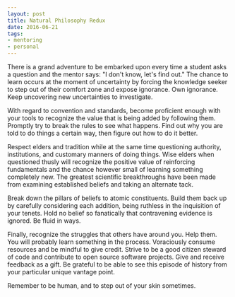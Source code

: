 ```yaml
---
layout: post
title: Natural Philosophy Redux
date: 2016-06-21
tags:
- mentoring
- personal
---
```


There is a grand adventure to be embarked upon every time a student asks a question and the mentor says: "I don't know, let's find out." The chance to learn occurs at the moment of uncertainty by forcing the knowledge seeker to step out of their comfort zone and expose ignorance. Own ignorance. Keep uncovering new uncertainties to investigate. <!-- more -->

With regard to convention and standards, become proficient enough with your tools to recognize the value that is being added by following them. Promptly try to break the rules to see what happens. Find out why you are told to do things a certain way, then figure out how to do it better.

Respect elders and tradition while at the same time questioning authority, institutions, and customary manners of doing things. Wise elders when questioned thusly will recognize the positive value of reinforcing fundamentals and the chance however small of learning something completely new. The greatest scientific breakthroughs have been made from examining established beliefs and taking an alternate tack.

Break down the pillars of beliefs to atomic constituents. Build them back up by carefully considering each addition, being ruthless in the inquisition of your tenets. Hold no belief so fanatically that contravening evidence is ignored. Be fluid in ways.

Finally, recognize the struggles that others have around you. Help them. You will probably learn something in the process. Voraciously consume resources and be mindful to give credit. Strive to be a good citizen steward of code and contribute to open source software projects. Give and receive feedback as a gift. Be grateful to be able to see this episode of history from your particular unique vantage point.

Remember to be human, and to step out of your skin sometimes.
